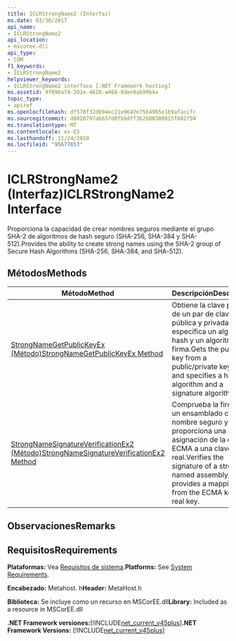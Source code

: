 ```yaml
---
title: ICLRStrongName2 (Interfaz)
ms.date: 03/30/2017
api_name:
- ICLRStrongName2
api_location:
- mscoree.dll
api_type:
- COM
f1_keywords:
- ICLRStrongName2
helpviewer_keywords:
- ICLRStrongName2 interface [.NET Framework hosting]
ms.assetid: 9f098a74-201e-4628-a468-8dee9ab99b4a
topic_type:
- apiref
ms.openlocfilehash: df570f32d694ec21e9642e75b4965e169afaccfc
ms.sourcegitcommit: d8020797a6657d0fbbdff362b80300815f682f94
ms.translationtype: MT
ms.contentlocale: es-ES
ms.lasthandoff: 11/24/2020
ms.locfileid: "95677653"
---
```

# <a name="iclrstrongname2-interface"></a><span data-ttu-id="c5e93-102">ICLRStrongName2 (Interfaz)</span><span class="sxs-lookup"><span data-stu-id="c5e93-102">ICLRStrongName2 Interface</span></span>

<span data-ttu-id="c5e93-103">Proporciona la capacidad de crear nombres seguros mediante el grupo SHA-2 de algoritmos de hash seguro (SHA-256, SHA-384 y SHA-512).</span><span class="sxs-lookup"><span data-stu-id="c5e93-103">Provides the ability to create strong names using the SHA-2 group of Secure Hash Algorithms (SHA-256, SHA-384, and SHA-512).</span></span>  
  
## <a name="methods"></a><span data-ttu-id="c5e93-104">Métodos</span><span class="sxs-lookup"><span data-stu-id="c5e93-104">Methods</span></span>  
  
|<span data-ttu-id="c5e93-105">Método</span><span class="sxs-lookup"><span data-stu-id="c5e93-105">Method</span></span>|<span data-ttu-id="c5e93-106">Descripción</span><span class="sxs-lookup"><span data-stu-id="c5e93-106">Description</span></span>|  
|------------|-----------------|  
|[<span data-ttu-id="c5e93-107">StrongNameGetPublicKeyEx (Método)</span><span class="sxs-lookup"><span data-stu-id="c5e93-107">StrongNameGetPublicKeyEx Method</span></span>](strongnamegetpublickeyex-method.md)|<span data-ttu-id="c5e93-108">Obtiene la clave pública de un par de claves pública y privada, y especifica un algoritmo hash y un algoritmo de firma.</span><span class="sxs-lookup"><span data-stu-id="c5e93-108">Gets the public key from a public/private key pair, and specifies a hash algorithm and a signature algorithm.</span></span>|  
|[<span data-ttu-id="c5e93-109">StrongNameSignatureVerificationEx2 (Método)</span><span class="sxs-lookup"><span data-stu-id="c5e93-109">StrongNameSignatureVerificationEx2 Method</span></span>](strongnamesignatureverificationex2-method.md)|<span data-ttu-id="c5e93-110">Comprueba la firma de un ensamblado con nombre seguro y proporciona una asignación de la clave ECMA a una clave real.</span><span class="sxs-lookup"><span data-stu-id="c5e93-110">Verifies the signature of a strongly named assembly, and provides a mapping from the ECMA key to a real key.</span></span>|  
  
## <a name="remarks"></a><span data-ttu-id="c5e93-111">Observaciones</span><span class="sxs-lookup"><span data-stu-id="c5e93-111">Remarks</span></span>  
  
## <a name="requirements"></a><span data-ttu-id="c5e93-112">Requisitos</span><span class="sxs-lookup"><span data-stu-id="c5e93-112">Requirements</span></span>  

 <span data-ttu-id="c5e93-113">**Plataformas:** Vea [Requisitos de sistema](../../get-started/system-requirements.md).</span><span class="sxs-lookup"><span data-stu-id="c5e93-113">**Platforms:** See [System Requirements](../../get-started/system-requirements.md).</span></span>  
  
 <span data-ttu-id="c5e93-114">**Encabezado:** Metahost. h</span><span class="sxs-lookup"><span data-stu-id="c5e93-114">**Header:** MetaHost.h</span></span>  
  
 <span data-ttu-id="c5e93-115">**Biblioteca:** Se incluye como un recurso en MSCorEE.dll</span><span class="sxs-lookup"><span data-stu-id="c5e93-115">**Library:** Included as a resource in MSCorEE.dll</span></span>  
  
 <span data-ttu-id="c5e93-116">**.NET Framework versiones:**[!INCLUDE[net_current_v45plus](../../../../includes/net-current-v45plus-md.md)]</span><span class="sxs-lookup"><span data-stu-id="c5e93-116">**.NET Framework Versions:** [!INCLUDE[net_current_v45plus](../../../../includes/net-current-v45plus-md.md)]</span></span>
